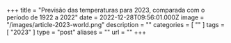 +++
title = "Previsão das temperaturas para 2023, comparada com o período de 1922 a 2022"
date = 2022-12-28T09:56:01.000Z
image = "/images/article-2023-world.png"
description = ""
categories = [ "" ]
tags = [ "2023" ]
type = "post"
aliases = ""
url = ""
+++

